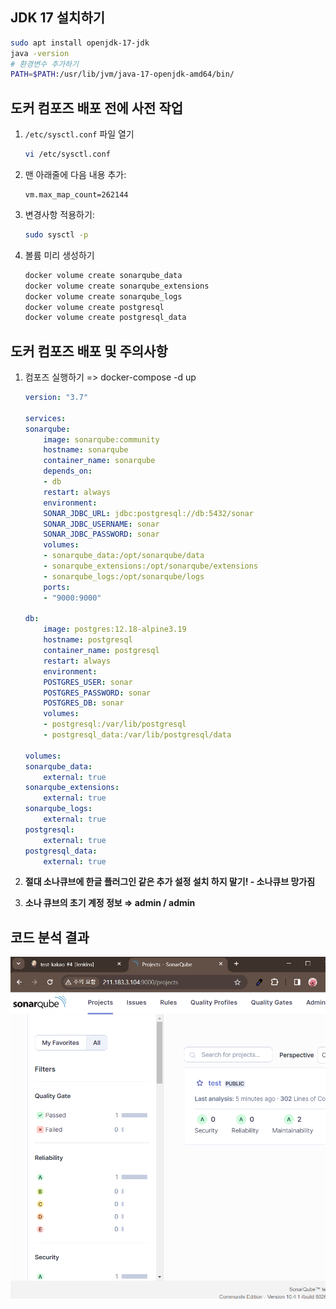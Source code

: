 ## JDK 17 설치하기

```bash
sudo apt install openjdk-17-jdk
java -version
# 환경변수 추가하기
PATH=$PATH:/usr/lib/jvm/java-17-openjdk-amd64/bin/
```
## 도커 컴포즈 배포 전에 사전 작업

1. `/etc/sysctl.conf` 파일 열기

    ```bash
    vi /etc/sysctl.conf
    ```

2. 맨 아래줄에 다음 내용 추가:

    ```
    vm.max_map_count=262144
    ```

3. 변경사항 적용하기:

    ```bash
    sudo sysctl -p
    ```

4. 볼륨 미리 생성하기

    ```bash
    docker volume create sonarqube_data
    docker volume create sonarqube_extensions
    docker volume create sonarqube_logs
    docker volume create postgresql
    docker volume create postgresql_data
    ```
## 도커 컴포즈 배포 및 주의사항

1. 컴포즈 실행하기 => docker-compose -d up

    ```YAML
    version: "3.7"

    services:
    sonarqube:
        image: sonarqube:community
        hostname: sonarqube
        container_name: sonarqube
        depends_on:
        - db
        restart: always
        environment:
        SONAR_JDBC_URL: jdbc:postgresql://db:5432/sonar
        SONAR_JDBC_USERNAME: sonar
        SONAR_JDBC_PASSWORD: sonar
        volumes:
        - sonarqube_data:/opt/sonarqube/data
        - sonarqube_extensions:/opt/sonarqube/extensions
        - sonarqube_logs:/opt/sonarqube/logs
        ports:
        - "9000:9000"

    db:
        image: postgres:12.18-alpine3.19
        hostname: postgresql
        container_name: postgresql
        restart: always
        environment:
        POSTGRES_USER: sonar
        POSTGRES_PASSWORD: sonar
        POSTGRES_DB: sonar
        volumes:
        - postgresql:/var/lib/postgresql
        - postgresql_data:/var/lib/postgresql/data

    volumes:
    sonarqube_data:
        external: true
    sonarqube_extensions:
        external: true
    sonarqube_logs:
        external: true
    postgresql:
        external: true
    postgresql_data:
        external: true    
    ```


2. **절대 소나큐브에 한글 플러그인 같은 추가 설정 설치 하지 말기! - 소나큐브 망가짐**

3. **소나 큐브의 초기 계정 정보 ⇒ admin / admin**

## 코드 분석 결과
[![코드 분석 결과](../etc/code-analysis.png)](../etc/code-analysis.png)